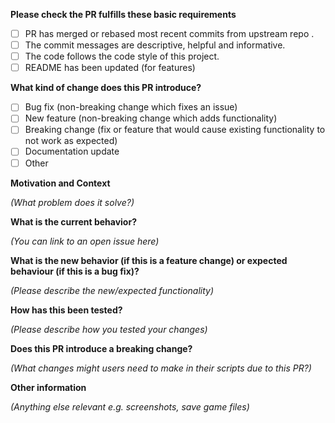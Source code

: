 **Please check the PR fulfills these basic requirements**

- [ ] PR has merged or rebased most recent commits from upstream repo .
- [ ] The commit messages are descriptive, helpful and informative.
- [ ] The code follows the code style of this project.
- [ ] README has been updated (for features)

**What kind of change does this PR introduce?**

- [ ] Bug fix (non-breaking change which fixes an issue)
- [ ] New feature (non-breaking change which adds functionality)
- [ ] Breaking change (fix or feature that would cause existing functionality to not work as expected)
- [ ] Documentation update
- [ ] Other

**Motivation and Context**

_(What problem does it solve?)_

**What is the current behavior?**

_(You can link to an open issue here)_

**What is the new behavior (if this is a feature change) or expected behaviour (if this is a bug fix)?**

_(Please describe the new/expected functionality)_

**How has this been tested?**

_(Please describe how you tested your changes)_

**Does this PR introduce a breaking change?**

_(What changes might users need to make in their scripts due to this PR?)_

**Other information**

_(Anything else relevant e.g. screenshots, save game files)_

